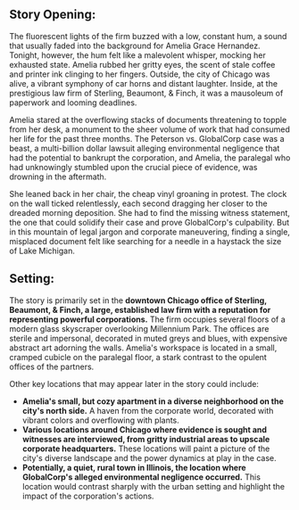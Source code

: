 ## Story Opening:

The fluorescent lights of the firm buzzed with a low, constant hum, a sound that usually faded into the background for Amelia Grace Hernandez. Tonight, however, the hum felt like a malevolent whisper, mocking her exhausted state. Amelia rubbed her gritty eyes, the scent of stale coffee and printer ink clinging to her fingers. Outside, the city of Chicago was alive, a vibrant symphony of car horns and distant laughter. Inside, at the prestigious law firm of Sterling, Beaumont, & Finch, it was a mausoleum of paperwork and looming deadlines.

Amelia stared at the overflowing stacks of documents threatening to topple from her desk, a monument to the sheer volume of work that had consumed her life for the past three months. The Peterson vs. GlobalCorp case was a beast, a multi-billion dollar lawsuit alleging environmental negligence that had the potential to bankrupt the corporation, and Amelia, the paralegal who had unknowingly stumbled upon the crucial piece of evidence, was drowning in the aftermath.

She leaned back in her chair, the cheap vinyl groaning in protest. The clock on the wall ticked relentlessly, each second dragging her closer to the dreaded morning deposition. She had to find the missing witness statement, the one that could solidify their case and prove GlobalCorp's culpability. But in this mountain of legal jargon and corporate maneuvering, finding a single, misplaced document felt like searching for a needle in a haystack the size of Lake Michigan.

## Setting:

The story is primarily set in the **downtown Chicago office of Sterling, Beaumont, & Finch, a large, established law firm with a reputation for representing powerful corporations.** The firm occupies several floors of a modern glass skyscraper overlooking Millennium Park. The offices are sterile and impersonal, decorated in muted greys and blues, with expensive abstract art adorning the walls. Amelia's workspace is located in a small, cramped cubicle on the paralegal floor, a stark contrast to the opulent offices of the partners.

Other key locations that may appear later in the story could include:

*   **Amelia's small, but cozy apartment in a diverse neighborhood on the city's north side.** A haven from the corporate world, decorated with vibrant colors and overflowing with plants.
*   **Various locations around Chicago where evidence is sought and witnesses are interviewed, from gritty industrial areas to upscale corporate headquarters.** These locations will paint a picture of the city's diverse landscape and the power dynamics at play in the case.
*   **Potentially, a quiet, rural town in Illinois, the location where GlobalCorp's alleged environmental negligence occurred.** This location would contrast sharply with the urban setting and highlight the impact of the corporation's actions.
